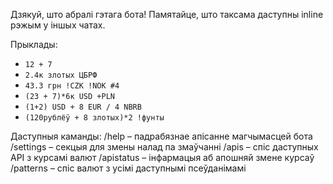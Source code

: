 Дзякуй, што абралі гэтага бота!
Памятайце, што таксама даступны inline рэжым у іншых чатах.

Прыклады:
- `12 + 7`
- `2.4к злотых ЦБРФ`
- `43.3 грн !CZK !NOK #4`
- `(23 + 7)*6к USD +PLN`
- `(1+2) USD + 8 EUR / 4 NBRB`
- `(120рублёў + 8 злотых)*2 !фунты`

Даступныя каманды: 
/help – падрабязнае апісанне магчымасцей бота
/settings – секцыя для змены налад па змаўчанні 
/apis – спіс даступных API з курсамі валют 
/apistatus – інфармацыя аб апошняй змене курсаў 
/patterns – спіс валют з усімі даступнымі псеўданімамі 

